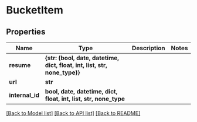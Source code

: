 # BucketItem


## Properties
Name | Type | Description | Notes
------------ | ------------- | ------------- | -------------
**resume** | **{str: (bool, date, datetime, dict, float, int, list, str, none_type)}** |  | 
**url** | **str** |  | 
**internal_id** | **bool, date, datetime, dict, float, int, list, str, none_type** |  | 

[[Back to Model list]](../README.md#documentation-for-models) [[Back to API list]](../README.md#documentation-for-api-endpoints) [[Back to README]](../README.md)


